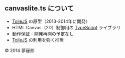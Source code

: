 ## canvaslite.ts について
* [ToileJS](https://github.com/TakashiNishimura/toile.js/blob/master/README.md) の原型（2013-2014年に開発）
* HTML Canvas（2D）制御用の [TypeScript](https://github.com/TakashiNishimura/HelloWorld/blob/master/languages/TypeScript/TypeScript_reference.md) ライブラリ
* 動作保証・開発再開の予定なし
* [ToileJS](https://github.com/TakashiNishimura/toile.js/blob/master/README.md) の利用を強く推奨

© 2014 夢寐郎
